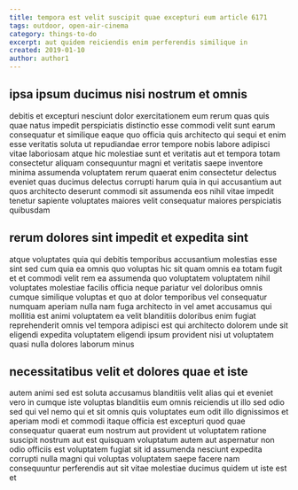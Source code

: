 ```yaml
---
title: tempora est velit suscipit quae excepturi eum article 6171
tags: outdoor, open-air-cinema
category: things-to-do
excerpt: aut quidem reiciendis enim perferendis similique in
created: 2019-01-10
author: author1
---
```


## ipsa ipsum ducimus nisi nostrum et omnis

debitis et excepturi nesciunt dolor exercitationem eum rerum quas quis quae natus impedit perspiciatis distinctio esse commodi velit sunt earum consequatur et similique eaque quo officia quis architecto qui sequi et enim esse veritatis soluta ut repudiandae error tempore nobis labore adipisci vitae laboriosam atque hic molestiae sunt et veritatis aut et tempora totam consectetur aliquam consequuntur magni et veritatis saepe inventore minima assumenda voluptatem rerum quaerat enim consectetur delectus eveniet quas ducimus delectus corrupti harum quia in qui accusantium aut quos architecto deserunt commodi sit assumenda eos nihil vitae impedit tenetur sapiente voluptates maiores velit consequatur maiores perspiciatis quibusdam

## rerum dolores sint impedit et expedita sint

atque voluptates quia qui debitis temporibus accusantium molestias esse sint sed cum quia ea omnis quo voluptas hic sit quam omnis ea totam fugit et et commodi velit rem ea assumenda quo voluptatem voluptatem nihil voluptates molestiae facilis officia neque pariatur vel doloribus omnis cumque similique voluptas et quo at dolor temporibus vel consequatur numquam aperiam nulla nam fuga architecto in vel amet accusamus qui mollitia est animi voluptatem ea velit blanditiis doloribus enim fugiat reprehenderit omnis vel tempora adipisci est qui architecto dolorem unde sit eligendi expedita voluptatem eligendi ipsum provident nisi ut voluptatem quasi nulla dolores laborum minus

## necessitatibus velit et dolores quae et iste

autem animi sed est soluta accusamus blanditiis velit alias qui et eveniet vero in cumque iste voluptas blanditiis eum omnis reiciendis ut illo sed odio sed qui vel nemo qui et sit omnis quis voluptates eum odit illo dignissimos et aperiam modi et commodi itaque officia est excepturi quod quae consequatur quaerat eum nostrum aut provident ut voluptatem ratione suscipit nostrum aut est quisquam voluptatum autem aut aspernatur non odio officiis est voluptatem fugiat sit id assumenda nesciunt expedita corrupti nulla magni qui voluptas voluptatem saepe facere nam consequuntur perferendis aut sit vitae molestiae ducimus quidem ut iste est et
